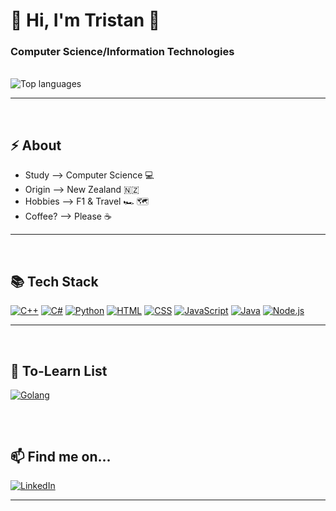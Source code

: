 <h1> 👋 Hi, I'm Tristan 👋</h1>
<h3>Computer Science/Information Technologies</h3>

<br/>

<img src="https://github-readme-stats.vercel.app/api/top-langs/?username=TristanFerg&layout=compact&theme=dracula" alt="Top languages">

---
<br/>

## ⚡ About
- Study --> Computer Science 💻 
- Origin --> New Zealand 🇳🇿
- Hobbies --> F1 & Travel 🏎️ 🗺️
- Coffee? --> Please ☕️

---
<br/>

## 📚 Tech Stack 
<a href="https://github.com/TristanFerg?tab=repositories&language=c%2B%2B" target="_blank"><img alt="C++" src="https://img.shields.io/badge/C%2B%2B-00599C?style=for-the-badge&logo=c%2B%2B&logoColor=white"></a>
<a href="https://github.com/TristanFerg?tab=repositories&language=c%23" target="_blank"><img alt="C#" src="https://img.shields.io/badge/C%23-239120?style=for-the-badge&logo=c-sharp&logoColor=white"></a>
<a href="https://github.com/TristanFerg?tab=repositories&language=python" target="_blank"><img alt="Python" src="https://img.shields.io/badge/Python-3776AB?style=for-the-badge&logo=python&logoColor=white"></a>
<a href="https://github.com/TristanFerg?tab=repositories&language=html" target="_blank"><img alt="HTML" src="https://img.shields.io/badge/HTML5-E34F26?style=for-the-badge&logo=html5&logoColor=white"></a>
<a href="https://github.com/TristanFerg?tab=repositories&language=css" target="_blank"><img alt="CSS" src="https://img.shields.io/badge/CSS-1572B6?style=for-the-badge&logo=css3&logoColor=white"></a>
<a href="https://github.com/TristanFerg?tab=repositories&language=javascript" target="_blank"><img alt="JavaScript" src="https://img.shields.io/badge/JavaScript-323330?style=for-the-badge&logo=javascript&logoColor=F7DF1E"></a>
<a href="https://github.com/TristanFerg?tab=repositories&language=java" target="_blank"><img alt="Java" src="https://img.shields.io/badge/Java-ED8B00?style=for-the-badge&logo=openjdk&logoColor=white"></a>
<a href="https://github.com/TristanFerg?tab=repositories&language=nodejs" target="_blank"><img alt="Node.js" src="https://img.shields.io/badge/Node.js-43853D?style=for-the-badge&logo=node.js&logoColor=white"></a> 

---
<br/>

## 🌱 To-Learn List
<a href="" target="_blank"><img alt="Golang" src="https://img.shields.io/badge/go-%2300ADD8.svg?style=for-the-badge&logo=go&logoColor=white"></a>
##

<br/>

## 📫 Find me on...
<a href="https://www.linkedin.com/in/tristan-ferguson-361895241//" target="_blank"><img alt="LinkedIn" src="https://img.shields.io/badge/LinkedIn-0077B5?style=for-the-badge&logo=linkedin&logoColor=white"></a>

---
<br/>
